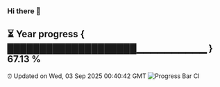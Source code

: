 ### Hi there 👋
⏳ Year progress { ████████████████████▁▁▁▁▁▁▁▁▁▁ } 67.13 %
---
⏰ Updated on Wed, 03 Sep 2025 00:40:42 GMT
![Progress Bar CI](https://github.com/Moyi321/Moyi321/workflows/Progress%20Bar%20CI/badge.svg)
